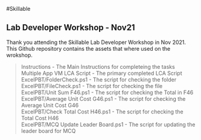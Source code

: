 #Skillable

## Lab Developer Workshop - Nov21

Thank you attending the Skillable Lab Developer Workshop in Nov 2021.  This Github repository contains the assets that where used on the wrokshop.

> Instructions - The Main Instructions for completeing the tasks  
> Multiple App VM LCA Script - The primary completed LCA Script  
> ExcelPBT/FolderCheck.ps1 - The script for checking the folder  
> ExcelPBT/FileCheck.ps1 - The script for checking the file  
> ExcelPBT/Unit Sum F46.ps1 - The script for checking the Total in F46  
> ExcelPBT/Average Unit Cost G46.ps1 - The script for checking the Average Unit Cost G46  
> ExcelPBT/Check Total Cost H46.ps1 - The script for checking the Total Cost H46  
> ExcelPBT/MCQ Update Leader Board.ps1 - The script for updating the leader board for MCQ  
